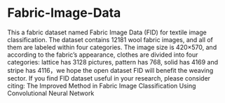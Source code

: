 # Fabric-Image-Data

This a fabric dataset named Fabric Image Data (FID) for textile image classification. The dataset contains 12181 wool fabric images, and all of them are labeled within four categories. The image size is 420×570, and according to the fabric’s appearance, clothes are divided into four categories: lattice has 3128 pictures, pattern has 768, solid has 4169 and stripe has 4116，we hope the open dataset FID will benefit the weaving sector. If you find FID dataset useful in your research, please consider citing: The Improved Method in Fabric Image Classification Using Convolutional Neural Network
